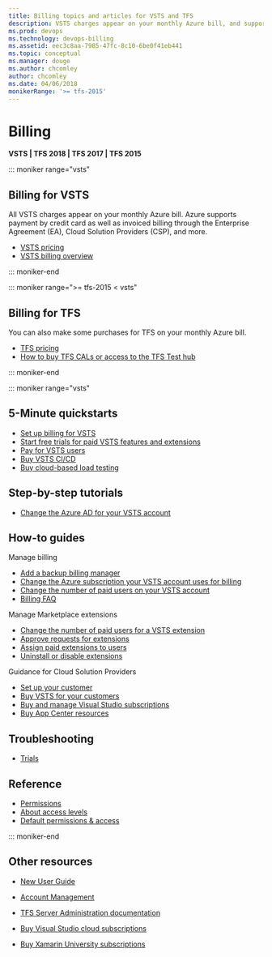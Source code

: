 ```yaml
---
title: Billing topics and articles for VSTS and TFS  
description: VSTS charges appear on your monthly Azure bill, and supports Enterprise Agreement (EA), Cloud Solution Provider (CSP), Licensing, and Direct/Pay-As-You-Go Azure subscriptions
ms.prod: devops
ms.technology: devops-billing
ms.assetid: eec3c8aa-7985-47fc-8c10-6be0f41eb441
ms.topic: conceptual
ms.manager: douge
ms.author: chcomley
author: chcomley
ms.date: 04/06/2018
monikerRange: '>= tfs-2015'
---
```

# Billing

**VSTS | TFS 2018 | TFS 2017 | TFS 2015**

::: moniker range="vsts"

## Billing for VSTS

All VSTS charges appear on your monthly Azure bill. Azure supports payment by credit card as well as invoiced billing through the Enterprise Agreement (EA), Cloud Solution Providers (CSP), and more.

* [VSTS pricing](https://azure.microsoft.com/pricing/details/visual-studio-team-services/)
* [VSTS billing overview](overview.md)

::: moniker-end

::: moniker range=">= tfs-2015 < vsts"

## Billing for TFS

You can also make some purchases for TFS on your monthly Azure bill.

* [TFS pricing](https://www.visualstudio.com/team-services/tfs-pricing/)
* [How to buy TFS CALs or access to the TFS Test hub](buy-access-tfs-test-hub.md)

::: moniker-end

::: moniker range="vsts"

## 5-Minute quickstarts

* [Set up billing for VSTS](set-up-billing-for-your-account-vs.md)
* [Start free trials for paid VSTS features and extensions](try-additional-features-vs.md)
* [Pay for VSTS users](buy-basic-access-add-users.md)
* [Buy VSTS CI/CD](buy-more-build-vs.md)
* [Buy cloud-based load testing](buy-load-testing-vs.md)

## Step-by-step tutorials

* [Change the Azure AD for your VSTS account](change-azure-subscription.md)

## How-to guides

Manage billing

* [Add a backup billing manager](add-backup-billing-managers.md)
* [Change the Azure subscription your VSTS account uses for billing](change-azure-subscription.md)
* [Change the number of paid users on your VSTS account](reduce-cancel-paid-vsts-users.md)
* [Billing FAQ](vsts-billing-faq.md)

Manage Marketplace extensions

* [Change the number of paid users for a VSTS extension](change-number-paid-extension-users.md)
* [Approve requests for extensions](https://docs.microsoft.com/en-us/vsts/marketplace/approve-extensions?toc=%2Fvsts%2Fbilling%2Ftoc.json&bc=%2Fvsts%2Fbilling%2Fbreadcrumb%2Ftoc.json&view=vsts)
* [Assign paid extensions to users](https://docs.microsoft.com/en-us/vsts/marketplace/assign-paid-extensions?toc=/vsts/billing/toc.json&bc=/vsts/billing/breadcrumb/toc.json&view=vsts)
* [Uninstall or disable extensions](https://docs.microsoft.com/en-us/vsts/marketplace/uninstall-disable-extensions?toc=%2Fvsts%2Fbilling%2Ftoc.json&bc=%2Fvsts%2Fbilling%2Fbreadcrumb%2Ftoc.json&view=vsts)

Guidance for Cloud Solution Providers

* [Set up your customer](csp/set-up-csp-customer.md)
* [Buy VSTS for your customers](csp/buy-csp-vsts.md)
* [Buy and manage Visual Studio subscriptions](https://docs.microsoft.com/visualstudio/subscriptions/vscloud-csp)
* [Buy App Center resources](csp/buy-vs-app-center.md)

## Troubleshooting

* [Trials](faq-extension-trials.md)

## Reference

* [Permissions](https://docs.microsoft.com/en-us/vsts/security/permissions?toc=/vsts/billing/toc.json&bc=/vsts/billing/breadcrumb/toc.json&view=vsts)
* [About access levels](https://docs.microsoft.com/en-us/vsts/security/access-levels?toc=/vsts/billing/toc.json&bc=/vsts/billing/breadcrumb/toc.json&view=vsts)
* [Default permissions & access](https://docs.microsoft.com/en-us/vsts/security/permissions-access?toc=/vsts/billing/toc.json&bc=/vsts/billing/breadcrumb/toc.json&view=vsts)

::: moniker-end

## Other resources

* [New User Guide](https://docs.microsoft.com/en-us/vsts/user-guide/?view=vsts)

* [Account Management](https://docs.microsoft.com/en-us/vsts/accounts/index?view=vsts)

* [TFS Server Administration documentation](https://docs.microsoft.com/en-us/tfs/server/index?view=vsts)

* [Buy Visual Studio cloud subscriptions](https://docs.microsoft.com/visualstudio/subscriptions/vscloud-overview)
* [Buy Xamarin University subscriptions](xamarin-univ.md)
